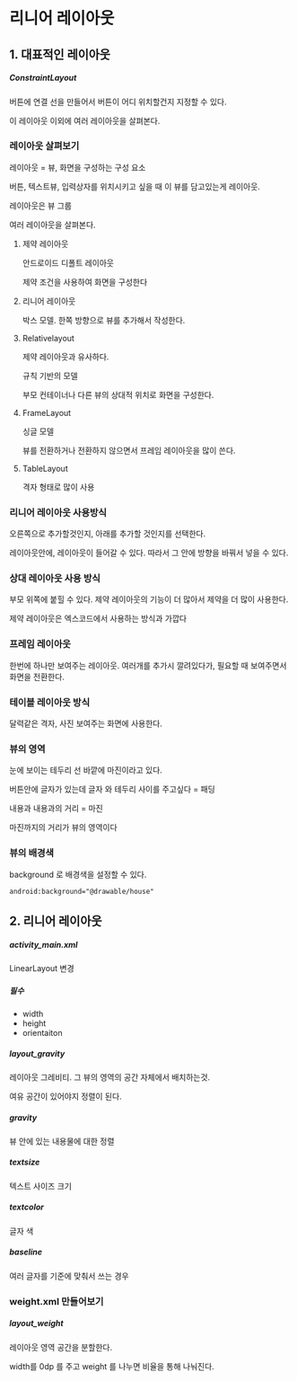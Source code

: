 # 리니어 레이아웃

## 1. 대표적인 레이아웃 

##### ConstraintLayout

버튼에 연결 선을 만들어서 버튼이 어디 위치할건지 지정할 수 있다.



이 레이아웃 이외에 여러 레이아웃을 살펴본다.



### 레이아웃 살펴보기

레이아웃 = 뷰, 화면을 구성하는 구성 요소 

버튼, 텍스트뷰, 입력상자를 위치시키고 싶을 때 이 뷰를 담고있는게 레이아웃.

레이아웃은 뷰 그룹 



여러 레이아웃을 살펴본다.  



1. 제약 레이아웃 

   안드로이드 디폴트 레이아웃 

   제약 조건을 사용하여 화면을 구성한다

2. 리니어 레이아웃 

    박스 모델. 한쪽 방향으로 뷰를 추가해서 작성한다. 

3. Relativelayout

   제약 레이아웃과 유사하다.

   규칙 기반의 모델 

   부모 컨테이너나 다른 뷰의 상대적 위치로 화면을 구성한다.

4. FrameLayout

   싱글 모델 

   뷰를 전환하거나 전환하지 않으면서 프레임 레이아웃을 많이 쓴다.

5. TableLayout

    격자 형태로 많이 사용 

### 리니어 레이아웃 사용방식

오른쪽으로 추가할것인지, 아래를 추가할 것인지를 선택한다.

레이아웃안에, 레이아웃이 들어갈 수 있다. 따라서 그 안에 방향을 바꿔서 넣을 수 있다.



### 상대 레이아웃 사용 방식

부모 위쪽에 붙힐 수 있다. 제약 레이아웃의 기능이 더 많아서 제약을 더 많이 사용한다. 

제약 레이아웃은 엑스코드에서 사용하는 방식과 가깝다



### 프레임 레이아웃

한번에 하나만 보여주는 레이아웃. 여러개를 추가시 깔려있다가, 필요할 때 보여주면서 화면을 전환한다.



### 테이블 레이아웃 방식

달력같은 격자, 사진 보여주는 화면에 사용한다.



### 뷰의 영역

눈에 보이는 테두리 선 바깥에 마진이라고 있다. 

버튼안에 글자가 있는데 글자 와 테두리 사이를 주고싶다 = 패딩

내용과 내용과의 거리 = 마진

마진까지의 거리가 뷰의 영역이다



### 뷰의 배경색

background 로 배경색을 설정할 수 있다.

```
android:background="@drawable/house"
```



## 2. 리니어 레이아웃

##### activity_main.xml 

LinearLayout 변경 

##### 필수

- width
- height
- orientaiton 



##### layout_gravity

레이아웃 그레비티. 그 뷰의 영역의 공간 자체에서 배치하는것. 

여유 공간이 있어야지 정렬이 된다. 

##### gravity

뷰 안에 있는 내용물에 대한 정렬 

##### textsize

텍스트 사이즈 크기 

##### textcolor

글자 색 

##### baseline

여러 글자를 기준에 맞춰서 쓰는 경우 



### weight.xml 만들어보기

##### layout_weight

레이아웃 영역 공간을 분할한다. 

width를 0dp 를 주고 weight 를 나누면 비율을 통해 나눠진다. 



